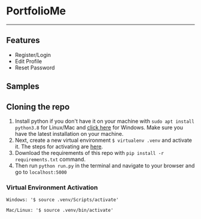 # PortfolioMe

---

## Features

- Register/Login
- Edit Profile
- Reset Password

## Samples

## Cloning the repo

1. Install python if you don't have it on your machine with `sudo apt install python3.8` for Linux/Mac and [click here](https://www.python.org/downloads/) for Windows. Make sure you have the latest installation on your machine.
2. Next, create a new virtual environment `$ virtualenv .venv` and activate it. The steps for activating are [here](#virtual-environment-activation).
3. Download the requirements of this repo with `pip install -r requirements.txt` command.
4. Then run `python run.py` in the terminal and navigate to your browser and go to `localhost:5000`

### Virtual Environment Activation

```console
Windows: '$ source .venv/Scripts/activate'
```

```console
Mac/Linux: '$ source .venv/bin/activate'
```
